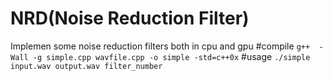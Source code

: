 # NRD(Noise Reduction Filter) 
Implemen some noise reduction filters both in cpu and gpu
#compile
`g++  -Wall -g simple.cpp wavfile.cpp -o simple -std=c++0x`
#usage
`./simple input.wav output.wav filter_number`
